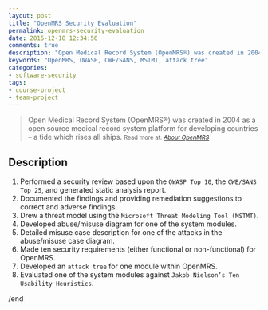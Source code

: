 ```yaml
---
layout: post
title: "OpenMRS Security Evaluation"
permalink: openmrs-security-evaluation
date: 2015-12-18 12:34:56
comments: true
description: "Open Medical Record System (OpenMRS®) was created in 2004 as a open source medical record system platform for developing countries – a tide which rises all ships."
keywords: "OpenMRS, OWASP, CWE/SANS, MSTMT, attack tree"
categories:
- software-security
tags:
- course-project
- team-project
---
```


> Open Medical Record System (OpenMRS®) was created in 2004 as a open source medical record system platform for developing countries – a tide which rises all ships. 
  > <small>Read more at: _[About OpenMRS](http://openmrs.org/about/)_</small>

## Description

1. Performed a security review based upon the `OWASP Top 10`, the `CWE/SANS Top 25`, and generated static analysis report.
2. Documented the findings and providing remediation suggestions to correct and adverse findings.
3. Drew a threat model using the `Microsoft Threat Modeling Tool (MSTMT)`.
4. Developed abuse/misuse diagram for one of the system modules.
5. Detailed misuse case description for one of the attacks in the abuse/misuse case diagram.
6. Made ten security requirements (either functional or non-functional) for OpenMRS.
7. Developed an `attack tree` for one module within OpenMRS.
8. Evaluated one of the system modules against `Jakob Nielson’s Ten Usability Heuristics`.

/end
